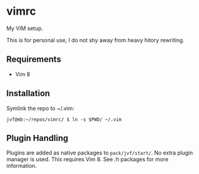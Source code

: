 # vimrc

My VIM setup. 

This is for personal use, I do not shy away from heavy hitory rewriting.

## Requirements

* Vim 8

## Installation

Symlink the repo to ~/.vim:

```
jvf@mb:~/repos/vimrc/ $ ln -s $PWD/ ~/.vim
```

## Plugin Handling

Plugins are added as native packages to `pack/jvf/start/`. No extra plugin manager is used. This requires Vim 8. See :h packages for more information.
